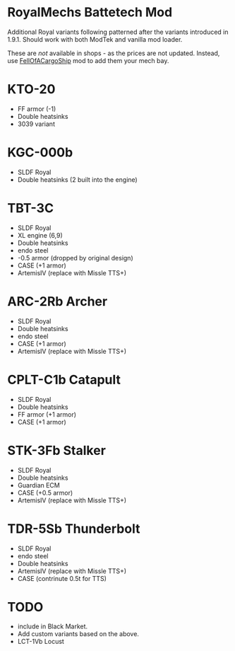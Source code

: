 # RoyalMechs Battetech Mod
Additional Royal variants following patterned after the variants
introduced in 1.9.1. Should work with both ModTek and vanilla mod loader.

These are _not_ available in shops - as the prices are not updated.
Instead, use [FellOfACargoShip] mod to add them your mech bay.

# KTO-20
* FF armor (-1)
* Double heatsinks
* 3039 variant

# KGC-000b
* SLDF Royal
* Double heatsinks (2 built into the engine)

# TBT-3C
* SLDF Royal
* XL engine (6,9)
* Double heatsinks
* endo steel
* -0.5 armor (dropped by original design)
* CASE (+1 armor)
* ArtemisIV (replace with Missle TTS+)

# ARC-2Rb Archer
* SLDF Royal
* Double heatsinks
* endo steel
* CASE (+1 armor)
* ArtemisIV (replace with Missle TTS+)

# CPLT-C1b Catapult
* SLDF Royal
* Double heatsinks
* FF armor (+1 armor)
* CASE (+1 armor)

# STK-3Fb Stalker 
* SLDF Royal
* Double heatsinks
* Guardian ECM
* CASE (+0.5 armor)
* ArtemisIV (replace with Missle TTS+)

# TDR-5Sb Thunderbolt
* SLDF Royal
* endo steel
* Double heatsinks
* ArtemisIV (replace with Missle TTS+)
* CASE (contrinute 0.5t for TTS)

# TODO
* include in Black Market.
* Add custom variants based on the above.
* LCT-1Vb Locust

[FellOfACargoShip]: https://www.nexusmods.com/battletech/mods/532

